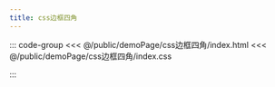```yaml
---
title: css边框四角
---
```


::: code-group
<<< @/public/demoPage/css边框四角/index.html
<<< @/public/demoPage/css边框四角/index.css

:::